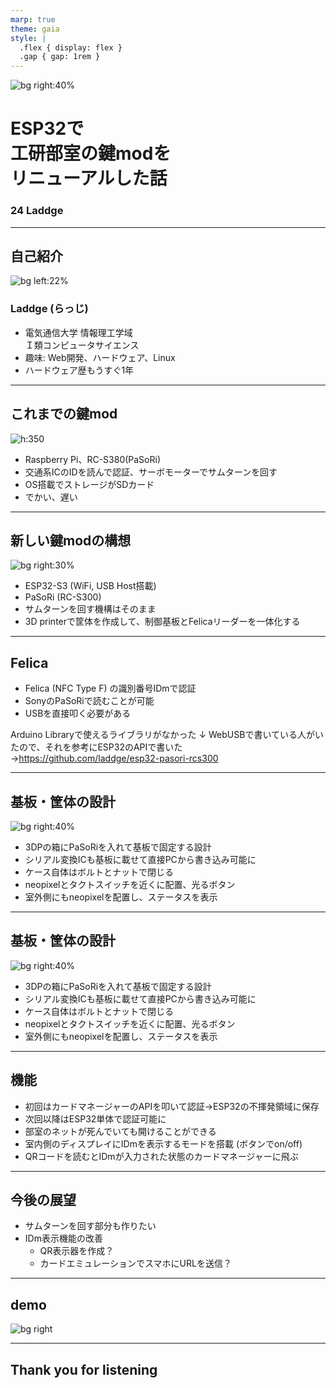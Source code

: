 ```yaml
---
marp: true
theme: gaia
style: |
  .flex { display: flex }
  .gap { gap: 1rem }
---
```

<!-- _class: lead -->
![bg right:40%](./assets/door.jpg)

# ESP32で<br />工研部室の鍵modを<br />リニューアルした話

### 24 Laddge

---
## 自己紹介

![bg left:22%](https://github.com/laddge.png)
### Laddge (らっじ)
- 電気通信大学 情報理工学域<br />Ｉ類コンピュータサイエンス
- 趣味: Web開発、ハードウェア、Linux
- ハードウェア歴もうすぐ1年

---
## これまでの鍵mod

<div class="flex gap">

![h:350](./assets/old_kagimod.jpg)

- Raspberry Pi、RC-S380(PaSoRi)
- 交通系ICのIDを読んで認証、サーボモーターでサムターンを回す
- OS搭載でストレージがSDカード
- でかい、遅い
</div>

---
## 新しい鍵modの構想

![bg right:30%](https://akizukidenshi.com/img/goods/3/117256.jpg)

- ESP32-S3 (WiFi, USB Host搭載)
- PaSoRi (RC-S300)
- サムターンを回す機構はそのまま
- 3D printerで筐体を作成して、制御基板とFelicaリーダーを一体化する

---
## Felica

- Felica (NFC Type F) の識別番号IDmで認証
- SonyのPaSoRiで読むことが可能
- USBを直接叩く必要がある

Arduino Libraryで使えるライブラリがなかった
↓
WebUSBで書いている人がいたので、それを参考にESP32のAPIで書いた
→https://github.com/laddge/esp32-pasori-rcs300

<!-- _footer: 参考: https://qiita.com/MarioninC/items/b5c59e78f3e23c06b83f -->

---
## 基板・筐体の設計

![bg right:40%](./assets/newkm_inner.jpg)

- 3DPの箱にPaSoRiを入れて基板で固定する設計
- シリアル変換ICも基板に載せて直接PCから書き込み可能に
- ケース自体はボルトとナットで閉じる
- neopixelとタクトスイッチを近くに配置、光るボタン
- 室外側にもneopixelを配置し、ステータスを表示

---
## 基板・筐体の設計

![bg right:40%](./assets/newkm_outer.jpg)

- 3DPの箱にPaSoRiを入れて基板で固定する設計
- シリアル変換ICも基板に載せて直接PCから書き込み可能に
- ケース自体はボルトとナットで閉じる
- neopixelとタクトスイッチを近くに配置、光るボタン
- 室外側にもneopixelを配置し、ステータスを表示

---
## 機能

- 初回はカードマネージャーのAPIを叩いて認証→ESP32の不揮発領域に保存
- 次回以降はESP32単体で認証可能に
- 部室のネットが死んでいても開けることができる
- 室内側のディスプレイにIDmを表示するモードを搭載 (ボタンでon/off)
- QRコードを読むとIDmが入力された状態のカードマネージャーに飛ぶ

---
## 今後の展望

- サムターンを回す部分も作りたい
- IDm表示機能の改善
  - QR表示器を作成？
  - カードエミュレーションでスマホにURLを送信？

---
## demo
![bg right](./assets/door.jpg)

---
<!-- _class: lead -->
## Thank you for listening
